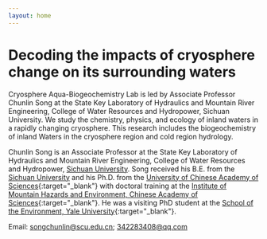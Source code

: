 ```yaml
---
layout: home
---
```


# Decoding the impacts of cryosphere change on its surrounding waters

Cryosphere Aqua-Biogeochemistry Lab is led by Associate Professor Chunlin Song at the State Key Laboratory of Hydraulics and Mountain River Engineering, College of Water Resources and Hydropower, Sichuan University. We study the chemistry, physics, and ecology of inland waters in a rapidly changing cryosphere. This research includes the biogeochemistry of inland Waters in the cryosphere region and cold region hydrology.

Chunlin Song is an Associate Professor at the State Key Laboratory of Hydraulics and Mountain River Engineering, College of Water Resources and Hydropower, [Sichuan University](http://en.scu.edu.cn/). Song received his B.E. from the [Sichuan University](http://en.scu.edu.cn/) and his Ph.D. from the [University of Chinese Academy of Sciences](http://english.ucas.ac.cn/){:target="_blank"} with doctoral training at the [Institute of Mountain Hazards and Environment, Chinese Academy of Sciences](http://english.imde.cas.cn/){:target="_blank"}. He was a visiting PhD student at the [School of the Environment, Yale University](https://environment.yale.edu/){:target="_blank"}. 

Email: [songchunlin@scu.edu.cn](mailto:songchunlin@scu.edu.cn); [342283408@qq.com](mailto:342283408@qq.com)

